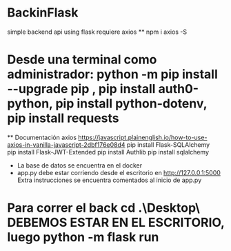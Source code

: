 # BackinFlask
simple backend api using flask
requiere axios
** npm i axios -S
# Desde una terminal como administrador: python -m pip install --upgrade pip , pip install auth0-python, pip install python-dotenv, pip install requests
** Documentación axios https://javascript.plainenglish.io/how-to-use-axios-in-vanilla-javascript-2dbf176e08d4
pip install Flask-SQLAlchemy  
pip install Flask-JWT-Extended
pip install Authlib 
pip install sqlalchemy

* La base de datos se encuentra en el docker
* app.py debe estar corriendo desde el escritorio en http://127.0.0.1:5000
Extra instrucciones se encuentra comentados al inicio de app.py

# Para correr el back  cd .\Desktop\ DEBEMOS ESTAR EN EL ESCRITORIO, luego python -m flask run

